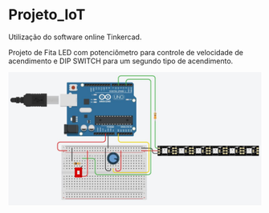 # Projeto_IoT
Utilização do software online Tinkercad.

Projeto de Fita LED com potenciômetro para controle de velocidade de acendimento e DIP SWITCH para um segundo tipo de acendimento.

<img src="Projeto_IoT_FitaLED.JPG">
